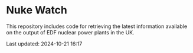 # Nuke Watch

This repository includes code for retrieving the latest information available on the output of EDF nuclear power plants in the UK.

Last updated: 2024-10-21 16:17